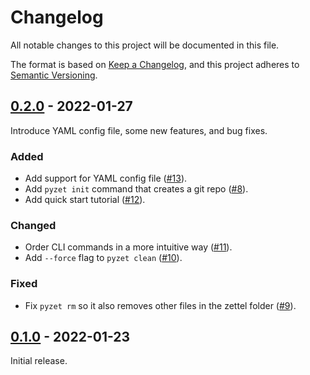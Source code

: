 # Changelog

All notable changes to this project will be documented in this file.

The format is based on [Keep a
Changelog](https://keepachangelog.com/en/1.0.0/), and this project
adheres to [Semantic Versioning](https://semver.org/spec/v2.0.0.html).

## [0.2.0] - 2022-01-27

Introduce YAML config file, some new features, and bug fixes.

### Added

* Add support for YAML config file ([#13]).
* Add `pyzet init` command that creates a git repo ([#8]).
* Add quick start tutorial ([#12]).

### Changed

* Order CLI commands in a more intuitive way ([#11]).
* Add `--force` flag to `pyzet clean` ([#10]).

### Fixed

* Fix `pyzet rm` so it also removes other files in the zettel folder ([#9]).

## [0.1.0] - 2022-01-23

Initial release.

<!-- Links -->

[Unreleased]: https://github.com/wojdatto/pyzet/compare/v0.2.0...HEAD
[0.2.0]: https://github.com/wojdatto/pyzet/releases/tag/v0.2.0
[0.1.0]: https://github.com/wojdatto/pyzet/releases/tag/v0.1.0

[#8]: https://github.com/wojdatto/pyzet/issues/8
[#9]: https://github.com/wojdatto/pyzet/issues/9
[#10]: https://github.com/wojdatto/pyzet/issues/10
[#11]: https://github.com/wojdatto/pyzet/issues/11
[#12]: https://github.com/wojdatto/pyzet/issues/12
[#13]: https://github.com/wojdatto/pyzet/issues/13

